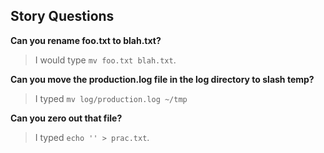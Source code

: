 ## Story Questions

**Can you rename foo.txt to blah.txt?**
> I would type `mv foo.txt blah.txt`.

**Can you move the production.log file in the log directory to slash temp?**
> I typed `mv log/production.log ~/tmp`

**Can you zero out that file?**
> I typed `echo '' > prac.txt`.
